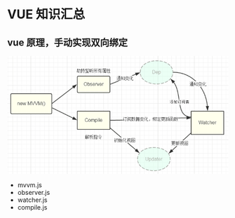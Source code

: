 # VUE 知识汇总

## vue 原理，手动实现双向绑定

![avatar](./img/mvvm.png)

- mvvm.js
- observer.js
- watcher.js
- compile.js
